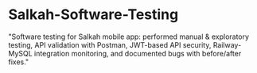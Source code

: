# Salkah-Software-Testing
"Software testing for Salkah mobile app: performed manual &amp; exploratory testing, API validation with Postman, JWT-based API security, Railway-MySQL integration monitoring, and documented bugs with before/after fixes."
